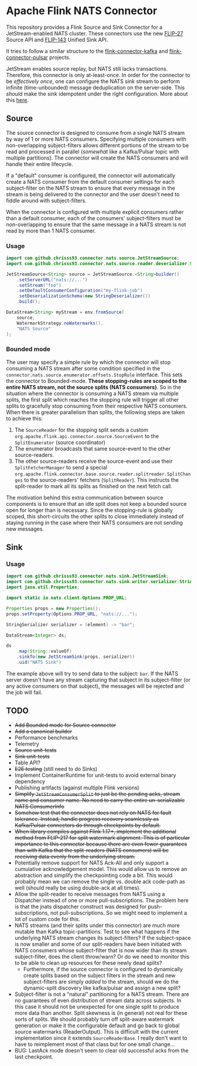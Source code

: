 # Apache Flink NATS Connector

This repository provides a Flink Source and Sink Connector for a JetStream-enabled NATS cluster. These connectors use the new [FLIP-27](https://cwiki.apache.org/confluence/display/FLINK/FLIP-27%3A+Refactor+Source+Interface) Source API and [FLIP-143](https://cwiki.apache.org/confluence/display/FLINK/FLIP-143%3A+Unified+Sink+API) Unified Sink API.

It tries to follow a similar structure to the [flink-connector-kafka](https://github.com/apache/flink-connector-kafka) and [flink-connector-pulsar](https://github.com/apache/flink-connector-pulsar) projects.

JetStream enables source replay, but NATS still lacks transactions. Therefore, this connector is only at-least-once. In order for the connector to be *effectively once*, one can configure the NATS sink stream to perform infinite (time-unbounded) message deduplication on the server-side. This *should* make the sink idempotent under the right configuration. More about this [here](https://nats.io/blog/new-per-subject-discard-policy/).

## Source

The source connector is designed to consume from a single NATS stream by way of 1 or more NATS consumers. Specifying multiple consumers with non-overlapping subject-filters allows different portions of the stream to be read and processed in parallel (*somewhat* like a Kafka/Pulsar topic with multiple partitions).  The connector will create the NATS consumers and will handle their entire lifecycle.

If a "default" consumer is configured, the connector will automatically create a NATS consumer from the default consumer settings for each subject-filter on the NATS stream to ensure that every message in the stream is being delivered to the connector and the user doesn't need to fiddle around with subject-filters.

When the connector is configured with multiple explicit consumers rather than a default consumer, each of the consumers' subject-filters must be non-overlapping  to ensure that the same message in a NATS stream is not read by more than 1 NATS consumer.

### Usage

```java
import com.github.chrisss93.connector.nats.source.JetStreamSource;
import com.github.chrisss93.connector.nats.source.reader.deserializer.StringDeserializer;

JetStreamSource<String> source = JetStreamSource.<String>builder()
    .setServerURL("nats://...")
    .setStream("foo")
    .setDefaultConsumerConfiguration("my-flink-job")
    .setDeserializationSchema(new StringDeserializer())
    .build();

DataStream<String> myStream = env.fromSource(
    source,
    WatermarkStrategy.noWatermarks(),
    "NATS Source"
);
```

### Bounded mode

The user may specify a simple rule by which the connector will stop consuming a NATS stream after some condition specified in the `connector.nats.source.enumerator.offsets.StopRule` interface. This sets the connector to Bounded-mode. **These stopping-rules are scoped to the entire NATS stream, not the source splits (NATS consumers)**. So in the situation where the connector is consuming a NATS stream via multiple splits, the first split which reaches the stopping rule will trigger all other splits to gracefully stop consuming from their respective NATS consumers. When there is greater parallelism than splits, the following steps are taken to achieve this:

1. The `SourceReader` for the stopping split sends a custom `org.apache.flink.api.connector.source.SourceEvent` to the `SplitEnumerator` (source coordinator)
2. The enumerator broadcasts that same source-event to the other source-readers.
3. The other source-readers receive the source-event and use their `SplitFetcherManager` to send a special `org.apache.flink.connector.base.source.reader.splitreader.SplitChanges` to the source-readers' fetchers (`SplitReader`). This instructs the split-reader to mark all its splits as finished on the next fetch call.

The motivation behind this extra communication between source components is to ensure that an idle split does not keep a bounded source open for longer than is necessary. Since the stopping-rule is globally scoped, this short-circuits the other splits to close immediately instead of staying running in the case where their NATS consumers are not sending new messages.


## Sink

### Usage

```java
import com.github.chrisss93.connector.nats.sink.JetStreamSink;
import com.github.chrisss93.connector.nats.sink.writer.serializer.StringSerializer;
import java.util.Properties;

import static io.nats.client.Options.PROP_URL;

Properties props = new Properties();
props.setProperty(Options.PROP_URL, "nats://...");

StringSerializer serializer = (element) -> "bar";

DataStream<Integer> ds;

ds
    .map(String::valueOf)
    .sinkTo(new JetStreamSink(props, serializer))
    .uid("NATS Sink")
```

The example above will try to send data to the subject: `bar`. If the NATS server doesn't have any stream capturing that subject in its subject-filter (or any active consumers on that subject), the messages will be rejected and the job will fail.

## TODO

* ~~Add Bounded mode for Source connector~~
* ~~Add a canonical builder~~
* Performance benchmarks
* Telemetry
* ~~Source unit-tests~~
* ~~Sink unit-tests~~
* Table API?
* ~~E2E testing~~ (still need to do Sinks)
* Implement ContainerRuntime for unit-tests to avoid external binary dependency
* Publishing artifacts (against multiple Flink versions)
* ~~Simplify `JetStreamConsumerSplit` to just be the pending acks, stream name and consumer name. No need to carry the entire un-serializable NATS ConsumerInfo~~
* ~~Somehow test that the connector does not rely on NATS for fault tolerance. Instead, handle progress recovery seamlessly as Kafka/Pulsar connectors do through checkpoints by default.~~
* ~~When library compiles against Flink 1.17+, implement the additional method from FLIP-217 for split watermark alignment. This is of particular importance to this connector because there are even fewer guarantees than with Kafka that the split-readers (NATS consumers) will be receiving data evenly from the underlying stream.~~
* Potentially remove support for NATS Ack-All and only support a cumulative acknowledgement model. This would allow us to remove an abstraction and simplify the checkpointing code a bit. This would probably mean we can remove the single vs. double ack code-path as well (should really be using double-ack at all times).
* Allow the split-reader to receive messages from NATS using a Dispatcher instead of one or more pull-subscriptions. The problem here is that the jnats dispatcher construct was designed for push-subscriptions, not pull-subscriptions. So we might need to implement a lot of custom code for this.
* NATS streams (and their splits under this connector) are much more mutable than Kafka topic-partitions. Test to see what happens if the underlying NATS stream changes its subject-filters? If the subject-space is now smaller and some of our split-readers have been initiated with NATS consumers whose subject-filter that is now wider than its stream subject-filter, does the client throw/warn? Or do we need to monitor this to be able to clean up resources for these newly dead splits?
  * Furthermore, if the source connector is configured to dynamically create splits based on the subject filters in the stream and new subject-filters are simply *added* to the stream, should we do the dynamic-split discovery like kafka/pulsar and assign a new split?
* Subject-filter is not a "natural" partitioning for a NATS stream. There are no guarantees of even distribution of stream data across subjects. In this case it should not be unexpected for one single split to produce more data than another. Split skewness is (in general) not real for these sorts of splits. We should probably turn off split-aware watermark generation or make it the configurable default and go back to global source watermarks (ReaderOutput). This is difficult with the current implementation since it extends `SourceReaderBase`. I really don't want to have to reimplement most of that class but for one small change...
* BUG: LastAck mode doesn't seem to clear old successful acks from the last checkpoint.